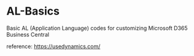 # AL-Basics
Basic AL (Application Language) codes for customizing Microsoft D365 Business Central


reference: https://usedynamics.com/
